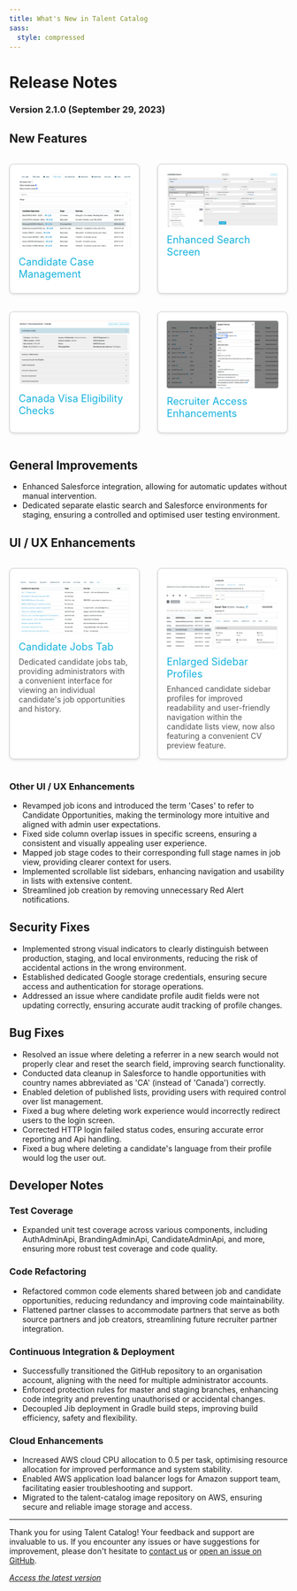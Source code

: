 ```yaml
---
title: What's New in Talent Catalog
sass:
  style: compressed
---
```


<style>
.card-container {
  display: flex;
  flex-wrap: wrap;
  justify-content: space-between;
}

.card {
  width: calc(50% - 16px);
  box-sizing: border-box;
  border: 1px solid #ccc;
  border-radius: 8px;
  padding: 16px;
  margin: 16px 0;
  background-color: #fff;
  box-shadow: 0 2px 4px rgba(0, 0, 0, 0.1);
  text-decoration: none;
  color: #14B1DD;
  display: flex;
  flex-direction: column;
}

.card:hover {
  box-shadow: 0 8px 12px rgba(0, 0, 0, 0.1);
}

.card-title {
  font-size: 1.3em;
  font-weight: normal;
  margin-bottom: 8px;
}

.card-image {
  max-width: 100%;
  border-radius: 4px;
  margin-bottom: 12px;
}

.card-description {
  font-size: 1em;
  color: #555;
  flex-grow: 1;
}

@media screen and (max-width: 768px) {
  .card {
    width: 100%;
  }
}
</style>

# Release Notes

### Version 2.1.0 (September 29, 2023)

## New Features

<div class="card-container">

  <a href="./v210/candidate_opportunities" class="card">
    <img src="./assets/images/v210/CandidateOpportunities.png" alt="Job Opportunities" class="card-image">
    <div class="card-title">Candidate Case Management</div>
  </a>
  
  <a href="./v210/enhanced_search" class="card">
    <img src="./assets/images/v210/EnhancedSearch.png" alt="Enhanced Search Screen" class="card-image">
    <div class="card-title">Enhanced Search Screen</div>
  </a>

</div>

<div class="card-container">

  <a href="./v210/visa_eligibility_details" class="card">
    <img src="./assets/images/v210/CanadaVisaChecks.png" alt="Visa Eligibility" class="card-image">
    <div class="card-title">Canada Visa Eligibility Checks</div>
  </a>

  <a href="./v210/recruiter_access_related_enhancements" class="card">
    <img src="./assets/images/v210/JobCreator.png" alt="Recruiter Access Enhancements" class="card-image">
    <div class="card-title">Recruiter Access Enhancements</div>
  </a>

</div>

## General Improvements

- Enhanced Salesforce integration, allowing for automatic updates without manual intervention.
- Dedicated separate elastic search and Salesforce environments for staging, ensuring a controlled and optimised
  user testing environment.

  
## UI / UX Enhancements

<div class="card-container">

  <div class="card">
    <img src="./assets/images/v210/CandidateOpportunitiesTab.png" alt="Candidate Opportunities Tab" class="card-image">
    <div class="card-title">Candidate Jobs Tab</div>
    <div class="card-description">
      Dedicated candidate jobs tab, providing administrators with a convenient interface for viewing an individual 
      candidate's job opportunities and history.
    </div>
  </div>

  <div class="card">
    <img src="./assets/images/v210/EnlargedSidebarProfiles.png" alt="Enlarged Sidebar" class="card-image">
    <div class="card-title">Enlarged Sidebar Profiles</div>
    <div class="card-description">
      Enhanced candidate sidebar profiles for improved readability and user-friendly navigation within the candidate 
      lists view, now also featuring a convenient CV preview feature.
    </div>
  </div>

</div>

### Other UI / UX Enhancements 

- Revamped job icons and introduced the term 'Cases' to refer to Candidate Opportunities, making the terminology more 
intuitive and aligned with admin user expectations.
- Fixed side column overlap issues in specific screens, ensuring a consistent and visually appealing user experience.
- Mapped job stage codes to their corresponding full stage names in job view, providing clearer context for users.
- Implemented scrollable list sidebars, enhancing navigation and usability in lists with extensive content.
- Streamlined job creation by removing unnecessary Red Alert notifications.


## Security Fixes

- Implemented strong visual indicators to clearly distinguish between production, staging, and local environments, 
reducing the risk of accidental actions in the wrong environment.
- Established dedicated Google storage credentials, ensuring secure access and authentication for storage operations.
- Addressed an issue where candidate profile audit fields were not updating correctly, ensuring accurate audit tracking
  of profile changes.


## Bug Fixes

- Resolved an issue where deleting a referrer in a new search would not properly clear and reset the search field, 
improving search functionality.
- Conducted data cleanup in Salesforce to handle opportunities with country names abbreviated as 'CA' (instead of 
'Canada') correctly.
- Enabled deletion of published lists, providing users with required control over list management.
- Fixed a bug where deleting work experience would incorrectly redirect users to the login screen.
- Corrected HTTP login failed status codes, ensuring accurate error reporting and Api handling.
- Fixed a bug where deleting a candidate's language from their profile would log the user out.


## Developer Notes

### Test Coverage

- Expanded unit test coverage across various components, including AuthAdminApi, BrandingAdminApi, CandidateAdminApi, 
and more, ensuring more robust test coverage and code quality.

### Code Refactoring
- Refactored common code elements shared between job and candidate opportunities, reducing redundancy and improving
  code maintainability.
- Flattened partner classes to accommodate partners that serve as both source partners and job creators, streamlining
  future recruiter partner integration.

### Continuous Integration & Deployment
- Successfully transitioned the GitHub repository to an organisation account, aligning with the need for multiple
  administrator accounts.
- Enforced protection rules for master and staging branches, enhancing code integrity and preventing unauthorised or 
accidental changes.
- Decoupled Jib deployment in Gradle build steps, improving build efficiency, safety and flexibility.

### Cloud Enhancements
- Increased AWS cloud CPU allocation to 0.5 per task, optimising resource allocation for improved performance and system
  stability.
- Enabled AWS application load balancer logs for Amazon support team, facilitating easier troubleshooting and support.
- Migrated to the talent-catalog image repository on AWS, ensuring secure and reliable image storage and access.



---

Thank you for using Talent Catalog! Your feedback and support are invaluable to us. If you encounter any issues or have 
suggestions for improvement, please don't hesitate to [contact us](mailto:support@talentcatalog.org) or 
[open an issue on GitHub](https://github.com/Talent-Catalog/talentcatalog/issues).

*[Access the latest version](https://tctalent.org/admin-portal/login)*
